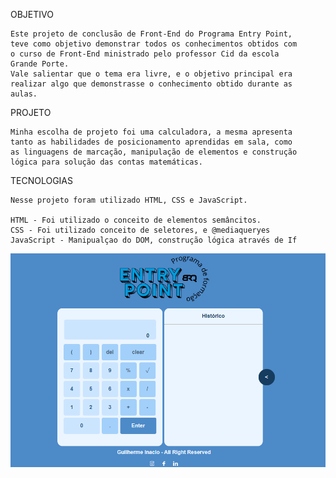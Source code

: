 OBJETIVO

    Este projeto de conclusão de Front-End do Programa Entry Point, 
    teve como objetivo demonstrar todos os conhecimentos obtidos com
    o curso de Front-End ministrado pelo professor Cid da escola 
    Grande Porte.
    Vale salientar que o tema era livre, e o objetivo principal era
    realizar algo que demonstrasse o conhecimento obtido durante as 
    aulas.

PROJETO

    Minha escolha de projeto foi uma calculadora, a mesma apresenta 
    tanto as habilidades de posicionamento aprendidas em sala, como 
    as linguagens de marcação, manipulação de elementos e construção 
    lógica para solução das contas matemáticas.

TECNOLOGIAS

    Nesse projeto foram utilizado HTML, CSS e JavaScript.
    
    HTML - Foi utilizado o conceito de elementos semâncitos.
    CSS - Foi utilizado conceito de seletores, e @mediaqueryes
    JavaScript - Manipualçao do DOM, construção lógica através de If
![alt text](https://github.com/GuiRezende/calculadora-EntryPointBRQ/blob/main/img/telas/full.PNG)
